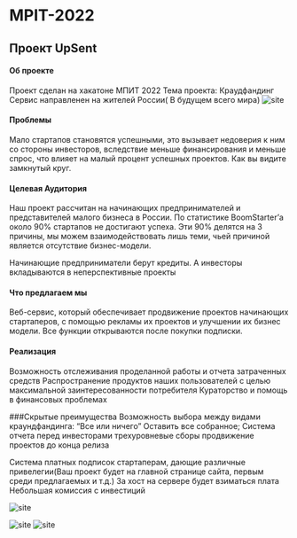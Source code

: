 # MPIT-2022
## Проект UpSent
#### Об проекте
Проект сделан на хакатоне МПИТ 2022
Тема проекта: Краудфандинг
Сервис направленен на жителей России( В будущем всего мира)
![site](https://github.com/insommmnia/MPIT-2022-UpSent/blob/a65c6c76d053800a398f25d0829808656f5e37e7/imgs/logog.png?raw=true)
#### Проблемы
Мало стартапов становятся успешными, это вызывает недоверия к ним со стороны инвесторов, вследствие меньше финансирования и меньше спрос, что влияет на малый процент успешных проектов. Как вы видите замкнутый круг.

#### Целевая Аудитория
Наш проект рассчитан на начинающих предпринимателей и представителей малого бизнеса в России. По статистике BoomStarter’а около 90% стартапов не достигают успеха.
Эти 90% делятся на 3 причины, мы можем взаимодействовать лишь теми, чьей причиной является отсутствие бизнес-модели.

Начинающие предприниматели берут кредиты.
А инвесторы вкладываются в неперспективные проекты

#### Что предлагаем мы
Веб-сервис, который обеспечивает продвижение проектов начинающих стартаперов, с помощью рекламы их проектов и улучшении их бизнес модели. Все функции открываются
после покупки подписки. 


#### Реализация
Возможность отслеживания проделанной работы и отчета затраченных средств
Распространение продуктов наших пользователей с целью максимальной заинтересованности потребителя
Кураторство и помощь в финансовых проблемах

###Скрытые преимущества
  Возможность выбора между видами краундфандинга:
“Все или ничего”
Оставить все собранное;
Система отчета перед инвесторами
трехуровневые сборы
продвижение проектов до конца релиза


Система платных подписок стартаперам, дающие различные привелегии(Ваш проект будет на главной странице сайта, первым среди предлагаемых и т.д.)
За хост на сервере будет взиматься плата
Небольшая комиссия с инвестиций


![site](https://github.com/insommmnia/MPIT-2022-UpSent/blob/c278d9253bf960cf1aa38c7feecac772e14ffd9d/imgs/1_1.png?raw=true)

![site](https://github.com/insommmnia/MPIT-2022-UpSent/blob/10abe435598cf26a9e60eeb40a9133bd2e2c845b/imgs/prof.png?raw=true)
![site](https://github.com/insommmnia/MPIT-2022-UpSent/blob/10abe435598cf26a9e60eeb40a9133bd2e2c845b/imgs/prof2.png?raw=true)
